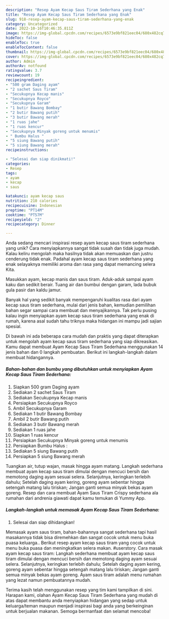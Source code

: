 ```yaml
---
description: "Resep Ayam Kecap Saus Tiram Sederhana yang Enak"
title: "Resep Ayam Kecap Saus Tiram Sederhana yang Enak"
slug: 918-resep-ayam-kecap-saus-tiram-sederhana-yang-enak
category: Uncategorized
date: 2022-10-16T10:46:35.811Z
image: https://img-global.cpcdn.com/recipes/6573e9bf821eec04/680x482cq70/ayam-kecap-saus-tiram-sederhana-foto-resep-utama.jpg
hideToc: false
enableToc: true
enableTocContent: false
thumbnail: https://img-global.cpcdn.com/recipes/6573e9bf821eec04/680x482cq70/ayam-kecap-saus-tiram-sederhana-foto-resep-utama.jpg
cover: https://img-global.cpcdn.com/recipes/6573e9bf821eec04/680x482cq70/ayam-kecap-saus-tiram-sederhana-foto-resep-utama.jpg
author: Admin
authorAv: notfound
ratingvalue: 3.7
reviewcount: 19
recipeingredient:
- "500 gram Daging ayam"
- "2 sachet Saus Tiram"
- "Secukupnya Kecap manis"
- "Secukupnya Royco"
- "Secukupnya Garam"
- "1 butir Bawang Bombay"
- "2 butir Bawang putih"
- "3 butir Bawang merah"
- "1 ruas jahe"
- "1 ruas kencur"
- "Secukupnya Minyak goreng untuk menumis"
- " Bumbu Halus "
- "5 siung Bawang putih"
- "5 siung Bawang merah"
recipeinstructions:

- "Selesai dan siap dinikmati!"
categories:
- Resep
tags:
- ayam
- kecap
- saus

katakunci: ayam kecap saus 
nutrition: 210 calories
recipecuisine: Indonesian
preptime: "PT14M"
cooktime: "PT57M"
recipeyield: "2"
recipecategory: Dinner

---
```





Anda sedang mencari inspirasi resep ayam kecap saus tiram sederhana yang unik? Cara menyiapkannya sangat tidak susah dan tidak juga mudah. Kalau keliru mengolah maka hasilnya tidak akan memuaskan dan justru cenderung tidak enak. Padahal ayam kecap saus tiram sederhana yang enak selayaknya memiliki aroma dan rasa yang dapat memancing selera Kita.





Masukkan ayam, kecap manis dan saus tiram. Aduk-aduk sampai ayam kaku dan sedikit berair. Tuang air dan bumbui dengan garam, lada bubuk gula pasir dan kaldu jamur.

Banyak hal yang sedikit banyak mempengaruhi kualitas rasa dari ayam kecap saus tiram sederhana, mulai dari jenis bahan, kemudian pemilihan bahan segar sampai cara membuat dan menyajikannya. Tak perlu pusing kalau ingin menyiapkan ayam kecap saus tiram sederhana yang enak di rumah, karena asal sudah tahu triknya maka hidangan ini mampu jadi sajian spesial.






Di bawah ini ada beberapa cara mudah dan praktis yang dapat diterapkan untuk mengolah ayam kecap saus tiram sederhana yang siap dikreasikan. Kamu dapat membuat Ayam Kecap Saus Tiram Sederhana menggunakan 14 jenis bahan dan 0 langkah pembuatan. Berikut ini langkah-langkah dalam membuat hidangannya.

<!--inarticleads1-->

##### Bahan-bahan dan bumbu yang dibutuhkan untuk menyiapkan Ayam Kecap Saus Tiram Sederhana:

1. Siapkan 500 gram Daging ayam
1. Sediakan 2 sachet Saus Tiram
1. Sediakan Secukupnya Kecap manis
1. Persiapkan Secukupnya Royco
1. Ambil Secukupnya Garam
1. Sediakan 1 butir Bawang Bombay
1. Ambil 2 butir Bawang putih
1. Sediakan 3 butir Bawang merah
1. Sediakan 1 ruas jahe
1. Siapkan 1 ruas kencur
1. Persiapkan Secukupnya Minyak goreng untuk menumis
1. Persiapkan  Bumbu Halus :
1. Sediakan 5 siung Bawang putih
1. Persiapkan 5 siung Bawang merah


Tuangkan air, tutup wajan, masak hingga ayam matang. Langkah sederhana membuat ayam kecap saus tiram dimulai dengan mencuci bersih dan memotong daging ayam sesuai selera. Selanjutnya, keringkan terlebih dahulu; Setelah daging ayam kering, goreng ayam sebentar hingga setengah matang lalu tiriskan; Jangan ganti semua minyak bekas ayam goreng. Resep dan cara membuat Ayam Saus Tiram Crispy sederhana ala rumahan dari andrenia giawati dapat kamu temukan di Yummy App. 

<!--inarticleads2-->

##### Langkah-langkah untuk memasak Ayam Kecap Saus Tiram Sederhana:


1. Selesai dan siap dihidangkan!

Memasak ayam saus tiram, bahan-bahannya sangat sederhana tapi hasil masakannya tidak bisa diremehkan dan sangat cocok untuk menu buka puasa keluarga.. Berikut resep ayam kecap saus tiram yang cocok untuk menu buka puasa dan meningkatkan selera makan. #userstory. Cara masak ayam kecap saus tiram: Langkah sederhana membuat ayam kecap saus tiram dimulai dengan mencuci bersih dan memotong daging ayam sesuai selera. Selanjutnya, keringkan terlebih dahulu; Setelah daging ayam kering, goreng ayam sebentar hingga setengah matang lalu tiriskan; Jangan ganti semua minyak bekas ayam goreng. Ayam saus tiram adalah menu rumahan yang lezat namun pembuatannya mudah. 

Terima kasih telah menggunakan resep yang tim kami tampilkan di sini. Harapan kami, olahan Ayam Kecap Saus Tiram Sederhana yang mudah di atas dapat membantu anda menyiapkan hidangan yang sedap untuk keluarga/teman maupun menjadi inspirasi bagi anda yang berkeinginan untuk berjualan makanan. Semoga bermanfaat dan selamat mencoba!
